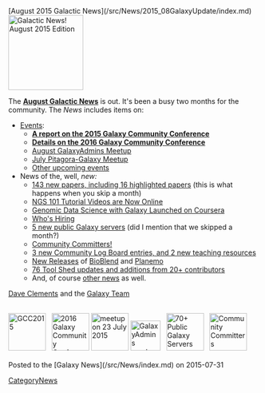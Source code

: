 <div class='newsItemHeader'>[August 2015 Galactic News](/src/News/2015_08GalaxyUpdate/index.md)</div>

<div class='right'>
<a href='/src/GalaxyUpdates/2015_08/index.md'><img src="/src/Images/Logos/GalaxyUpdate200.png" alt="Galactic News! August 2015 Edition" width=150 /></a>
</div>

The **[August Galactic News](/src/GalaxyUpdates/2015_08/index.md)** is out.  It's been a busy two months for the community.  The *News* includes items on:
* [Events](/src/GalaxyUpdates/2015_08/index.md#events):
  * **[A report on the 2015 Galaxy Community Conference](/src/GalaxyUpdates/2015_08/index.md#gcc2015-report)**
  * **[Details on the 2016 Galaxy Community Conference](/src/GalaxyUpdates/2015_08/index.md#gcc2016-june-25-29-2016-bloomington-indiana-united-states)**
  * [August GalaxyAdmins Meetup](/src/GalaxyUpdates/2015_08/index.md#august-galaxyadmins-meetup)
  * [July Pitagora-Galaxy Meetup](/src/GalaxyUpdates/2015_08/index.md#july-2015-pitagora-galaxy-meetup)
  * [Other upcoming events](/src/GalaxyUpdates/2015_08/index.md#other-events)
* News of the, well, *new:*
  * [143 new papers, including 16 highlighted papers](/src/GalaxyUpdates/2015_08/index.md#new-papers) (this is what happens when you skip a month)
  * [NGS 101 Tutorial Videos are Now Online](/src/GalaxyUpdates/2015_08/index.md#ngs-101-tutorial-videos-are-now-online)
  * [Genomic Data Science with Galaxy Launched on Coursera](/src/GalaxyUpdates/2015_08/index.md#genomic-data-science-with-galaxy-launched-on-coursera)
  * [Who's Hiring](/src/GalaxyUpdates/2015_08/index.md#whos-hiring)
  * [5 new public Galaxy servers](/src/GalaxyUpdates/2015_08/index.md#new-public-galaxy-servers) (did I mention that we skipped a month?)
  * [Community Committers!](/src/GalaxyUpdates/2015_08/index.md#community-committers)
  * [3 new Community Log Board entries, and 2 new teaching resources](/src/GalaxyUpdates/2015_08/index.md#galaxy-community-hubs)
  * [New Releases](/src/GalaxyUpdates/2015_08/index.md#releases) of [BioBlend](/src/GalaxyUpdates/2015_08/index.md#bioblend-060-and-061) and  [Planemo](/src/GalaxyUpdates/2015_08/index.md#planemo-0130-through-0132)
  * [76 Tool Shed updates and additions from 20+ contributors](/src/ToolShed/Contributions/2015_07/index.md)
  * And, of course [other news](/src/GalaxyUpdates/2015_08/index.md#other-news) as well.

[Dave Clements](/src/DaveClements/index.md) and the [Galaxy Team](/src/GalaxyTeam/index.md)

<br />
<div class='center'>
<a href='/src/GalaxyUpdates/2015_08/index.md#gcc2015-report'><img src="/src/Images/Logos/GCC2015LogoWide600.png" alt="GCC2015" height="75" /></a> &nbsp;
<a href='/src/GalaxyUpdates/2015_08/index.md#gcc2016-june-25-29-2016-bloomington-indiana-united-states'><img src="/src/Events/GCC2016/GCC2016LogoFull_big.png" alt="2016 Galaxy Community Conference" height="75" /></a>
<a href='/src/GalaxyUpdates/2015_08/index.md#july-2015-pitagora-galaxy-meetup'><img src="/src/Images/Logos/PitagoraBoXLogo.png" alt="meetup on 23 July 2015" height="75" /></a>
<a href='/src/GalaxyUpdates/2015_08/index.md#august-galaxyadmins-meetup'><img src="/src/Images/Logos/GalaxyAdmins.png" alt="GalaxyAdmins meetup August 20" height="60" /></a> &nbsp;
<a href='/src/GalaxyUpdates/2015_08/index.md#new-public-galaxy-servers'><img src="/src/PublicGalaxyServers/70PlusSlide.png" alt="70+ Public Galaxy Servers" height="75" /></a> &nbsp;
<a href='/src/GalaxyUpdates/2015_08/index.md#community-committers'><img src="/src/Images/CommunityCommitters1.png" alt="Community Committers" height="75" /></a>
</div>
<br />

<div class='newsItemFooter'>Posted to the [Galaxy News](/src/News/index.md) on 2015-07-31 </div>

[CategoryNews](/src/CategoryNews/index.md)
